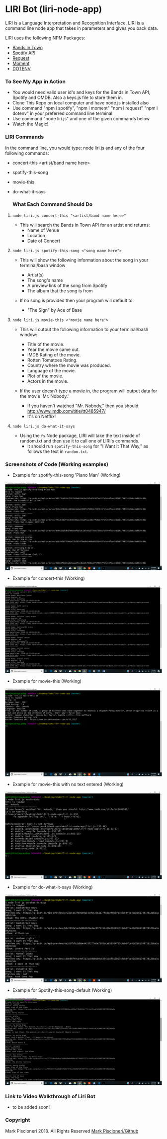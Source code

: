 # LIRI Bot (liri-node-app)

<p>LIRI is a Language Interpretation and Recognition Interface. LIRI is a command line node app that takes in parameters and gives you back data.<p>

LIRI uses the following NPM Packages:

- <a href="https://www.npmjs.com/package/mhs-bandsintown" rel="link">Bands in Town</a>
- <a href="https://www.npmjs.com/package/spotify" rel="link">Spotify API</a>
- <a href="https://www.npmjs.com/package/request" rel="nofollow">Request</a>
- <a href="https://www.npmjs.com/package/moment" rel="link"> Moment</a>
- <a href="https://www.npmjs.com/package/dotenv" rel="link">DOTENV</a>


### To See My App in Action
- You would need valid user id's and keys for the Bands in Town API, Spotify and OMDB. Also a keys.js file to store them in.
- Clone This Repo on local computer and have node.js installed also
- Use command "npm i spotify", "npm i moment" "npm i request" "npm i dotenv" in your preferred command line terminal
- Use command "node liri.js" and one of the given commands below
- Watch the Magic!

  
### LIRI Commands
In the command line, you would type: node liri.js and any of the four following commands:
- concert-this <artist/band name here> 
- spotify-this-song <song name here>
- movie-this <movie name here>
- do-what-it-says
  
  ### What Each Command Should Do
1. `node liri.js concert-this "<artist/band name here>"`

	* This will search the Bands in Town API for an artist and returns: 
		* Name of Venue
		* Location 
		* Date of Concert
		

2. `node liri.js spotify-this-song <"song name here">`

	* This will show the following information about the song in your terminal/bash window
		* Artist(s)
		* The song's name
		* A preview link of the song from Spotify
		* The album that the song is from

	* If no song is provided then your program will default to:
		* "The Sign" by Ace of Base

3. `node liri.js movie-this <"movie name here">`

	* This will output the following information to your terminal/bash window:

		* Title of the movie.
		* Year the movie came out.
		* IMDB Rating of the movie.
		* Rotten Tomatoes Rating.
		* Country where the movie was produced.
		* Language of the movie.
		* Plot of the movie.
		* Actors in the movie.
		

	* If the user doesn't type a movie in, the program will output data for the movie 'Mr. Nobody.'
		* If you haven't watched "Mr. Nobody," then you should: http://www.imdb.com/title/tt0485947/
		* It's on Netflix!

4. `node liri.js do-what-it-says`
	* Using the `fs` Node package, LIRI will take the text inside of random.txt and then use it to call one of LIRI's commands.
		* It should run `spotify-this-song` for "I Want it That Way," as follows the text in `random.txt`.
### Screenshots of Code (Working examples)

* Example for spotify-this-song 'Piano Man' (Working)

![Spotify This Song Screenshot](/assets/images/Spotify-this-song.png)

* Example for concert-this (Working)

![Concert This Artist Screenshot](/assets/images/Concert-this.png)

* Example for movie-this (Working)

![Movie This Screenshot](/assets/images/Movie-this.png)

* Example for movie-this with no text entered (Working)

![Movie This Default Screenshot](/assets/images/Movie-this-default.png)

* Example for do-what-it-says (Working)

![Do What it Says Screenshot](/assets/images/Do-what-it-says.png)

* Example for Spotify-this-song-default (Working)

![Spotify This Song Default Screenshot](/assets/images/Spotify-this-song-default.png)

### Link to Video Walkthrough of Liri Bot
* to be added soon!

### Copyright
Mark Piscioneri 2018. All Rights Reserved
<a href="https://github.com/MarkPish">Mark Piscioneri/Github</a>
	
 
  
    